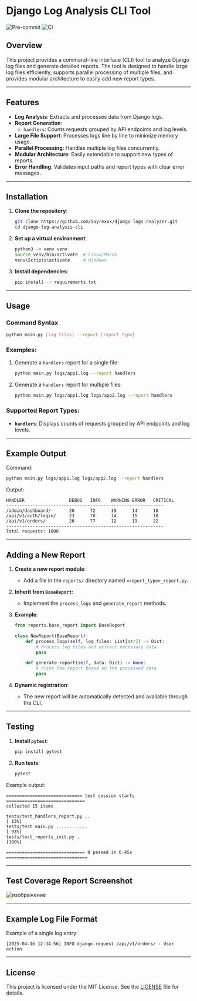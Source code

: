 # Django Log Analysis CLI Tool

![Pre-commit](https://github.com/Sayrexxx/django-logs-analyzer/actions/workflows/pre-commit.yml/badge.svg)
![CI](https://github.com/Sayrexxx/django-logs-analyzer/actions/workflows/tests.yml/badge.svg)

## Overview
This project provides a command-line interface (CLI) tool to analyze Django log files and generate detailed reports. The tool is designed to handle large log files efficiently, supports parallel processing of multiple files, and provides modular architecture to easily add new report types.

---

## Features
- **Log Analysis**: Extracts and processes data from Django logs.
- **Report Generation**:
  - `handlers`: Counts requests grouped by API endpoints and log levels.
- **Large File Support**: Processes logs line by line to minimize memory usage.
- **Parallel Processing**: Handles multiple log files concurrently.
- **Modular Architecture**: Easily extendable to support new types of reports.
- **Error Handling**: Validates input paths and report types with clear error messages.

---

## Installation

1. **Clone the repository**:
   ```bash
   git clone https://github.com/Sayrexxx/django-logs-analyzer.git
   cd django-log-analysis-cli
   ```

2. **Set up a virtual environment**:
   ```bash
   python3 -m venv venv
   source venv/bin/activate  # Linux/MacOS
   venv\Scripts\activate     # Windows
   ```

3. **Install dependencies**:
   ```bash
   pip install -r requirements.txt
   ```

---

## Usage

### Command Syntax
```bash
python main.py [log_files] --report [report_type]
```

### Examples:
1. Generate a `handlers` report for a single file:
   ```bash
   python main.py logs/app1.log --report handlers
   ```

2. Generate a `handlers` report for multiple files:
   ```bash
   python main.py logs/app1.log logs/app2.log --report handlers
   ```

### Supported Report Types:
- **`handlers`**: Displays counts of requests grouped by API endpoints and log levels.

---

## Example Output
Command:
```bash
python main.py logs/app1.log logs/app2.log --report handlers
```

Output:
```
HANDLER               	DEBUG  	INFO   	WARNING	ERROR  	CRITICAL
------------------------------------------------------------
/admin/dashboard/     	20     	72     	19     	14     	18
/api/v1/auth/login/   	23     	78     	14     	15     	18
/api/v1/orders/       	26     	77     	12     	19     	22
------------------------------------------------------------
Total requests: 1000
```

---

## Adding a New Report

1. **Create a new report module**:
   - Add a file in the `reports/` directory named `<report_type>_report.py`.

2. **Inherit from `BaseReport`**:
   - Implement the `process_logs` and `generate_report` methods.

3. **Example**:
   ```python
   from reports.base_report import BaseReport

   class NewReport(BaseReport):
       def process_logs(self, log_files: List[str]) -> Dict:
           # Process log files and extract necessary data
           pass

       def generate_report(self, data: Dict) -> None:
           # Print the report based on the processed data
           pass
   ```

4. **Dynamic registration**:
   - The new report will be automatically detected and available through the CLI.

---

## Testing

1. **Install `pytest`**:
   ```bash
   pip install pytest
   ```

2. **Run tests**:
   ```bash
   pytest
   ```

Example output:
```
============================= test session starts ==============================
collected 15 items

tests/test_handlers_report.py ..                                                                                                                            [ 13%]
tests/test_main.py ............                                                                                                                             [ 93%]
tests/test_reports_init.py .                                                                                                                                [100%]

============================== 8 passed in 0.45s ===============================
```

---

## Test Coverage Report Screenshot

![изображение](https://github.com/user-attachments/assets/ff2dc053-3e8e-48dd-885a-4e26afe71c6c)

---

## Example Log File Format
Example of a single log entry:
```
[2025-04-16 12:34:56] INFO django.request /api/v1/orders/ - User action
```

---

## License
This project is licensed under the MIT License. See the [LICENSE](LICENSE) file for details.
